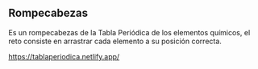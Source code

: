 ## Rompecabezas

Es un rompecabezas de la Tabla Periódica de los elementos químicos, el reto consiste en arrastrar cada elemento a su posición correcta.

https://tablaperiodica.netlify.app/

